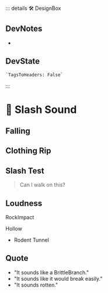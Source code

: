 ::: details 🛠 <dev>DesignBox</dev>

## DevNotes

-

## DevState

```py
`TagsToHeaders: False`
```

:::

# 💜 <neuro>Slash Sound </neuro>


## Falling



## Clothing Rip

## Slash Test

> Can I walk on this?

## Loudness

RockImpact

Hollow

- Rodent Tunnel


## Quote
- "It sounds like a BrittleBranch."
- "It sounds like it would break easily."
- "It sounds rotten."


